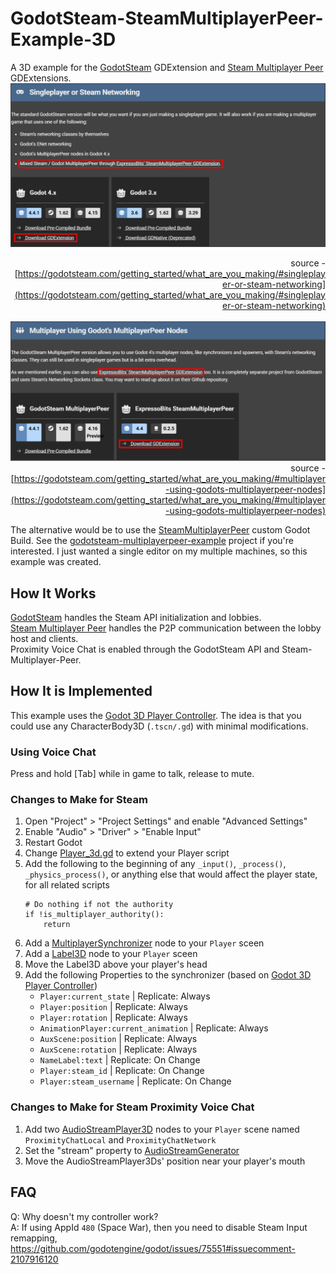 # GodotSteam-SteamMultiplayerPeer-Example-3D
A 3D example for the [GodotSteam](https://godotsteam.com/) GDExtension and [Steam Multiplayer Peer](https://godotengine.org/asset-library/asset/2258) GDExtensions.
![GodotSteam](/docs/01.png "GodotSteam GDExtension")
    <div style="text-align: right">source - [https://godotsteam.com/getting_started/what_are_you_making/#singleplayer-or-steam-networking](https://godotsteam.com/getting_started/what_are_you_making/#singleplayer-or-steam-networking)</div></br>
![Steam Multiplayer Peer](/docs/02.png "Steam Multiplayer Peer GDExtension")
    <div style="text-align: right">source - [https://godotsteam.com/getting_started/what_are_you_making/#multiplayer-using-godots-multiplayerpeer-nodes](https://godotsteam.com/getting_started/what_are_you_making/#multiplayer-using-godots-multiplayerpeer-nodes)</div>

The alternative would be to use the [SteamMultiplayerPeer](https://godotsteam.com/getting_started/what_are_you_making/#multiplayer-using-godots-multiplayerpeer-nodes) custom Godot Build. See the [godotsteam-multiplayerpeer-example](https://github.com/kirbycope/godotsteam-multiplayerpeer-example) project if you're interested. I just wanted a single editor on my multiple machines, so this example was created.

## How It Works
[GodotSteam](https://godotsteam.com/) handles the Steam API initialization and lobbies.</br>
[Steam Multiplayer Peer](https://godotengine.org/asset-library/asset/2258) handles the P2P communication between the lobby host and clients.</br>
Proximity Voice Chat is enabled through the GodotSteam API and Steam-Multiplayer-Peer.

## How It is Implemented
This example uses the [Godot 3D Player Controller](https://github.com/kirbycope/godot-3d-player-controller). The idea is that you could use any CharacterBody3D (`.tscn/.gd`) with minimal modifications.

### Using Voice Chat
Press and hold [Tab] while in game to talk, release to mute.

### Changes to Make for Steam
1. Open "Project" > "Project Settings" and enable "Advanced Settings"
1. Enable "Audio" > "Driver" > "Enable Input"
1. Restart Godot
1. Change [Player_3d.gd](/scenes/main/player_3d.gd) to extend your Player script
1. Add the following to the beginning of any `_input()`, `_process()`, `_physics_process()`, or anything else that would affect the player state, for all related scripts
    ```
    # Do nothing if not the authority
    if !is_multiplayer_authority():
        return
    ```
1. Add a [MultiplayerSynchronizer](https://docs.godotengine.org/en/4.4/classes/class_multiplayersynchronizer.html) node to your `Player` sceen
1. Add a [Label3D](https://docs.godotengine.org/en/4.4/classes/class_label3d.html) node to your `Player` sceen
1. Move the Label3D above your player's head
1. Add the following Properties to the synchronizer (based on [Godot 3D Player Controller](https://github.com/kirbycope/godot-3d-player-controller))
    - `Player:current_state` | Replicate: Always
    - `Player:position` | Replicate: Always
    - `Player:rotation` | Replicate: Always
    - `AnimationPlayer:current_animation` | Replicate: Always
    - `AuxScene:position` | Replicate: Always
    - `AuxScene:rotation` | Replicate: Always
    - `NameLabel:text` | Replicate: On Change
    - `Player:steam_id` | Replicate: On Change
    - `Player:steam_username` | Replicate: On Change

### Changes to Make for Steam Proximity Voice Chat
1. Add two [AudioStreamPlayer3D](https://docs.godotengine.org/en/4.4/classes/class_audiostreamplayer3d.html) nodes to your `Player` scene named `ProximityChatLocal` and `ProximityChatNetwork`
1. Set the "stream" property to [AudioStreamGenerator](https://docs.godotengine.org/en/4.4/classes/class_audiostreamgenerator.html)
1. Move the AudioStreamPlayer3Ds' position near your player's mouth

## FAQ
Q: Why doesn't my controller work?</br>
A: If using AppId `480` (Space War), then you need to disable Steam Input remapping, https://github.com/godotengine/godot/issues/75551#issuecomment-2107916120
